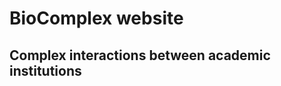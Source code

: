  <!-- Import Vega 3 & Vega-Lite 2 (does not have to be from CDN) -->
  <script src="https://cdn.jsdelivr.net/npm/vega@3"></script>
  <script src="https://cdn.jsdelivr.net/npm/vega-lite@2"></script>
  <!-- Import vega-embed -->
  <script src="https://cdn.jsdelivr.net/npm/vega-embed@3"></script>

# BioComplex website
## Complex interactions between academic institutions

<div id="vis"></div>

<script type="text/javascript">
  var spec = "https://raw.githubusercontent.com/vega/vega/master/docs/examples/bar-chart.vg.json";
  vegaEmbed('#vis', spec).then(function(result) {
    // access view as result.view
  }).catch(console.error);
</script>
